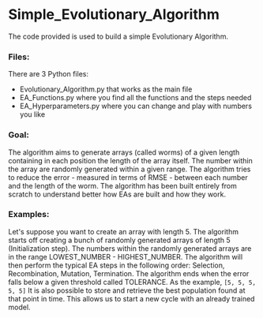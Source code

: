 # Simple_Evolutionary_Algorithm
<p>The code provided is used to build a simple Evolutionary Algorithm.</p>

<h3>Files:</h3>
<p>There are 3 Python files:<br>
<ul>
<li>Evolutionary_Algorithm.py that works as the main file</li>
<li>EA_Functions.py where you find all the functions and the steps needed</li>
<li>EA_Hyperparameters.py where you can change and play with numbers you like</li>
</ul></p>

<h3>Goal:</h3>
<p>The algorithm aims to generate arrays (called worms) of a given length containing in each position the length of the array itself. The number within the array are randomly generated within a given range. The algorithm tries to reduce the error - measured in terms of RMSE - between each number and the length of the worm. The algorithm has been built entirely from scratch to understand better how EAs are built and how they work.</p>

<h3>Examples:</h3>
<p>Let's suppose you want to create an array with length 5. The algorithm starts off creating a bunch of randomly generated arrays of length 5 (Initialization step). The numbers within the randomly generated arrays are in the range LOWEST_NUMBER - HIGHEST_NUMBER. The algorithm will then perform the typical EA steps in the following order: Selection, Recombination, Mutation, Termination. The algorithm ends when the error falls below a given threshold called TOLERANCE. As the example, <code>[5, 5, 5, 5, 5]</code> It is also possible to store and retrieve the best population found at that point in time. This allows us to start a new cycle with an already trained model.</p>
